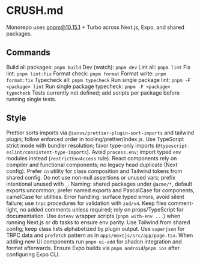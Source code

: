 # CRUSH.md
Monorepo uses pnpm@10.15.1 + Turbo across Next.js, Expo, and shared packages.

## Commands
Build all packages: `pnpm build`
Dev (watch): `pnpm dev`
Lint all: `pnpm lint`
Fix lint: `pnpm lint:fix`
Format check: `pnpm format`
Format write: `pnpm format:fix`
Typecheck all: `pnpm typecheck`
Run single package lint: `pnpm -F <package> lint`
Run single package typecheck: `pnpm -F <package> typecheck`
Tests currently not defined; add scripts per package before running single tests.

## Style
Prettier sorts imports via `@ianvs/prettier-plugin-sort-imports` and tailwind plugin; follow enforced order in tooling/prettier/index.js.
Use TypeScript strict mode with bundler resolution; favor type-only imports (`@typescript-eslint/consistent-type-imports`).
Avoid `process.env`; import typed `env` modules instead (`restrictEnvAccess` rule).
React components rely on compiler and functional components; no legacy head duplicate (Next config).
Prefer `cn` utility for class composition and Tailwind tokens from shared config.
Do not use non-null assertions or unused vars; prefix intentional unused with `_`.
Naming: shared packages under `@acme/*`, default exports uncommon; prefer named exports and PascalCase for components, camelCase for utilities.
Error handling: surface typed errors, avoid silent failure; use `trpc` procedures for validation with `zod/v4`.
Keep files comment-light, no added comments unless required; rely on props/TypeScript for documentation.
Use `dotenv` wrapper scripts (`pnpm with-env ...`) when running Next.js or db tasks to ensure env parity.
Use Tailwind from shared config; keep class lists alphabetized by plugin output.
Use `superjson` for TRPC data and `prefetch` pattern as in `apps/nextjs/src/app/page.tsx`.
When adding new UI components run `pnpm ui-add` for shadcn integration and format afterwards.
Ensure Expo builds via `pnpm android`/`pnpm ios` after configuring Expo CLI.
